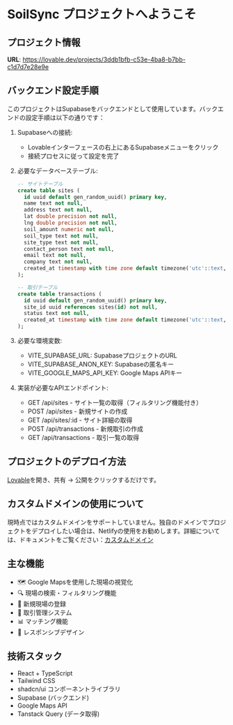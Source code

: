 # SoilSync プロジェクトへようこそ

## プロジェクト情報

**URL**: https://lovable.dev/projects/3ddb1bfb-c53e-4ba8-b7bb-c1d7d7e28e9e

## バックエンド設定手順

このプロジェクトはSupabaseをバックエンドとして使用しています。バックエンドの設定手順は以下の通りです：

1. Supabaseへの接続:
   - Lovableインターフェースの右上にあるSupabaseメニューをクリック
   - 接続プロセスに従って設定を完了

2. 必要なデータベーステーブル:
   ```sql
   -- サイトテーブル
   create table sites (
     id uuid default gen_random_uuid() primary key,
     name text not null,
     address text not null,
     lat double precision not null,
     lng double precision not null,
     soil_amount numeric not null,
     soil_type text not null,
     site_type text not null,
     contact_person text not null,
     email text not null,
     company text not null,
     created_at timestamp with time zone default timezone('utc'::text, now()) not null
   );

   -- 取引テーブル
   create table transactions (
     id uuid default gen_random_uuid() primary key,
     site_id uuid references sites(id) not null,
     status text not null,
     created_at timestamp with time zone default timezone('utc'::text, now()) not null
   );
   ```

3. 必要な環境変数:
   - VITE_SUPABASE_URL: SupabaseプロジェクトのURL
   - VITE_SUPABASE_ANON_KEY: Supabaseの匿名キー
   - VITE_GOOGLE_MAPS_API_KEY: Google Maps APIキー

4. 実装が必要なAPIエンドポイント:
   - GET /api/sites - サイト一覧の取得（フィルタリング機能付き）
   - POST /api/sites - 新規サイトの作成
   - GET /api/sites/:id - サイト詳細の取得
   - POST /api/transactions - 新規取引の作成
   - GET /api/transactions - 取引一覧の取得

## プロジェクトのデプロイ方法

[Lovable](https://lovable.dev/projects/3ddb1bfb-c53e-4ba8-b7bb-c1d7d7e28e9e)を開き、共有 -> 公開をクリックするだけです。

## カスタムドメインの使用について

現時点ではカスタムドメインをサポートしていません。独自のドメインでプロジェクトをデプロイしたい場合は、Netlifyの使用をお勧めします。詳細については、ドキュメントをご覧ください：[カスタムドメイン](https://docs.lovable.dev/tips-tricks/custom-domain/)

## 主な機能

- 🗺️ Google Mapsを使用した現場の視覚化
- 🔍 現場の検索・フィルタリング機能
- 📝 新規現場の登録
- 💼 取引管理システム
- 📊 マッチング機能
- 📱 レスポンシブデザイン

## 技術スタック

- React + TypeScript
- Tailwind CSS
- shadcn/ui コンポーネントライブラリ
- Supabase (バックエンド)
- Google Maps API
- Tanstack Query (データ取得)